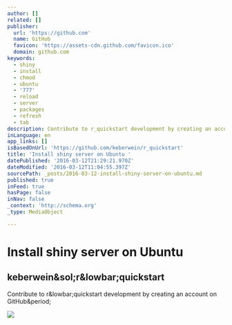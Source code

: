 ```yaml
---
author: []
related: []
publisher:
  url: 'https://github.com'
  name: GitHub
  favicon: 'https://assets-cdn.github.com/favicon.ico'
  domain: github.com
keywords:
  - shiny
  - install
  - chmod
  - ubuntu
  - '777'
  - reload
  - server
  - packages
  - refresh
  - tab
description: Contribute to r_quickstart development by creating an account on GitHub.
inLanguage: en
app_links: []
isBasedOnUrl: 'https://github.com/keberwein/r_quickstart'
title: 'Install shiny server on Ubuntu '
datePublished: '2016-03-12T21:29:21.970Z'
dateModified: '2016-03-12T11:04:55.397Z'
sourcePath: _posts/2016-03-12-install-shiny-server-on-ubuntu.md
published: true
inFeed: true
hasPage: false
inNav: false
_context: 'http://schema.org'
_type: MediaObject

---
```

# Install shiny server on Ubuntu 

<article style=""><h1>keberwein&amp;sol;r&amp;lowbar;quickstart</h1><p>Contribute to r&amp;lowbar;quickstart development by creating an account on GitHub&amp;period;</p><img src="https://avatars0.githubusercontent.com/u/8354988?v=3&amp;s=400" /></article>